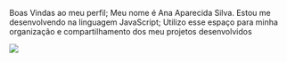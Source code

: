 Boas Vindas ao meu perfil;
Meu nome é Ana Aparecida Silva.
Estou me desenvolvendo na linguagem JavaScript;
Utilizo esse espaço para minha organização e compartilhamento dos meu projetos desenvolvidos


![](https://media1.tenor.com/m/4U9AjgzKL0oAAAAC/maleficent-angelina-jolie.gif)
